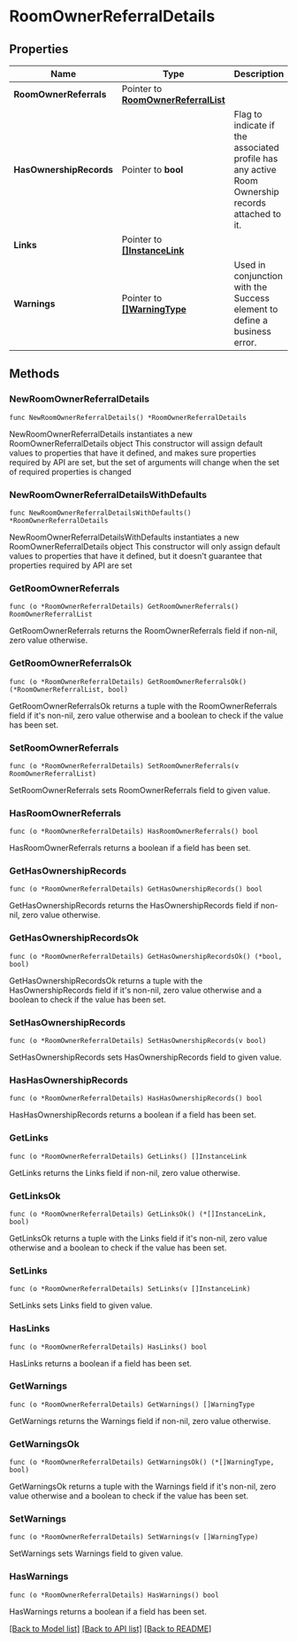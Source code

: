 # RoomOwnerReferralDetails

## Properties

Name | Type | Description | Notes
------------ | ------------- | ------------- | -------------
**RoomOwnerReferrals** | Pointer to [**RoomOwnerReferralList**](RoomOwnerReferralList.md) |  | [optional] 
**HasOwnershipRecords** | Pointer to **bool** | Flag to indicate if the associated profile has any active Room Ownership records attached to it. | [optional] 
**Links** | Pointer to [**[]InstanceLink**](InstanceLink.md) |  | [optional] 
**Warnings** | Pointer to [**[]WarningType**](WarningType.md) | Used in conjunction with the Success element to define a business error. | [optional] 

## Methods

### NewRoomOwnerReferralDetails

`func NewRoomOwnerReferralDetails() *RoomOwnerReferralDetails`

NewRoomOwnerReferralDetails instantiates a new RoomOwnerReferralDetails object
This constructor will assign default values to properties that have it defined,
and makes sure properties required by API are set, but the set of arguments
will change when the set of required properties is changed

### NewRoomOwnerReferralDetailsWithDefaults

`func NewRoomOwnerReferralDetailsWithDefaults() *RoomOwnerReferralDetails`

NewRoomOwnerReferralDetailsWithDefaults instantiates a new RoomOwnerReferralDetails object
This constructor will only assign default values to properties that have it defined,
but it doesn't guarantee that properties required by API are set

### GetRoomOwnerReferrals

`func (o *RoomOwnerReferralDetails) GetRoomOwnerReferrals() RoomOwnerReferralList`

GetRoomOwnerReferrals returns the RoomOwnerReferrals field if non-nil, zero value otherwise.

### GetRoomOwnerReferralsOk

`func (o *RoomOwnerReferralDetails) GetRoomOwnerReferralsOk() (*RoomOwnerReferralList, bool)`

GetRoomOwnerReferralsOk returns a tuple with the RoomOwnerReferrals field if it's non-nil, zero value otherwise
and a boolean to check if the value has been set.

### SetRoomOwnerReferrals

`func (o *RoomOwnerReferralDetails) SetRoomOwnerReferrals(v RoomOwnerReferralList)`

SetRoomOwnerReferrals sets RoomOwnerReferrals field to given value.

### HasRoomOwnerReferrals

`func (o *RoomOwnerReferralDetails) HasRoomOwnerReferrals() bool`

HasRoomOwnerReferrals returns a boolean if a field has been set.

### GetHasOwnershipRecords

`func (o *RoomOwnerReferralDetails) GetHasOwnershipRecords() bool`

GetHasOwnershipRecords returns the HasOwnershipRecords field if non-nil, zero value otherwise.

### GetHasOwnershipRecordsOk

`func (o *RoomOwnerReferralDetails) GetHasOwnershipRecordsOk() (*bool, bool)`

GetHasOwnershipRecordsOk returns a tuple with the HasOwnershipRecords field if it's non-nil, zero value otherwise
and a boolean to check if the value has been set.

### SetHasOwnershipRecords

`func (o *RoomOwnerReferralDetails) SetHasOwnershipRecords(v bool)`

SetHasOwnershipRecords sets HasOwnershipRecords field to given value.

### HasHasOwnershipRecords

`func (o *RoomOwnerReferralDetails) HasHasOwnershipRecords() bool`

HasHasOwnershipRecords returns a boolean if a field has been set.

### GetLinks

`func (o *RoomOwnerReferralDetails) GetLinks() []InstanceLink`

GetLinks returns the Links field if non-nil, zero value otherwise.

### GetLinksOk

`func (o *RoomOwnerReferralDetails) GetLinksOk() (*[]InstanceLink, bool)`

GetLinksOk returns a tuple with the Links field if it's non-nil, zero value otherwise
and a boolean to check if the value has been set.

### SetLinks

`func (o *RoomOwnerReferralDetails) SetLinks(v []InstanceLink)`

SetLinks sets Links field to given value.

### HasLinks

`func (o *RoomOwnerReferralDetails) HasLinks() bool`

HasLinks returns a boolean if a field has been set.

### GetWarnings

`func (o *RoomOwnerReferralDetails) GetWarnings() []WarningType`

GetWarnings returns the Warnings field if non-nil, zero value otherwise.

### GetWarningsOk

`func (o *RoomOwnerReferralDetails) GetWarningsOk() (*[]WarningType, bool)`

GetWarningsOk returns a tuple with the Warnings field if it's non-nil, zero value otherwise
and a boolean to check if the value has been set.

### SetWarnings

`func (o *RoomOwnerReferralDetails) SetWarnings(v []WarningType)`

SetWarnings sets Warnings field to given value.

### HasWarnings

`func (o *RoomOwnerReferralDetails) HasWarnings() bool`

HasWarnings returns a boolean if a field has been set.


[[Back to Model list]](../README.md#documentation-for-models) [[Back to API list]](../README.md#documentation-for-api-endpoints) [[Back to README]](../README.md)


